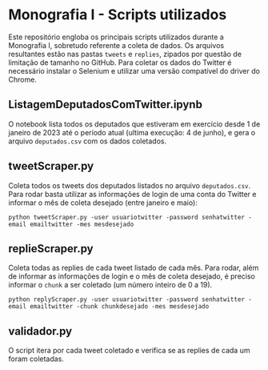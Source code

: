 
# Monografia I - Scripts utilizados

Este repositório engloba os principais scripts utilizados durante a Monografia I, sobretudo referente a coleta de dados. Os arquivos resultantes estão nas pastas `tweets` e `replies`, zipados por questão de limitação de tamanho no GitHub. Para coletar os dados do Twitter é necessário instalar o Selenium e utilizar uma versão compatível do driver do Chrome.

## ListagemDeputadosComTwitter.ipynb
O notebook lista todos os deputados que estiveram em exercício desde 1 de janeiro de 2023 até o período atual (ultima execução: 4 de junho), e gera o arquivo `deputados.csv` com os dados coletados.

## tweetScraper.py
Coleta todos os tweets dos deputados listados no arquivo `deputados.csv`. Para rodar basta utilizar as informações de login de uma conta do Twitter e informar o mês de coleta desejado (entre janeiro e maio):

`python tweetScraper.py -user usuariotwitter -password senhatwitter -email emailtwitter -mes mesdesejado`

## replieScraper.py
Coleta todas as replies de cada tweet listado de cada mês. Para rodar, além de informar as informações de login e o mês de coleta desejado, é preciso informar o `chunk` a ser coletado (um número inteiro de 0 a 19).

`python replyScraper.py -user usuariotwitter -password senhatwitter -email emailtwitter -chunk chunkdesejado -mes mesdesejado`

## validador.py
O script itera por cada tweet coletado e verifica se as replies de cada um foram coletadas.
